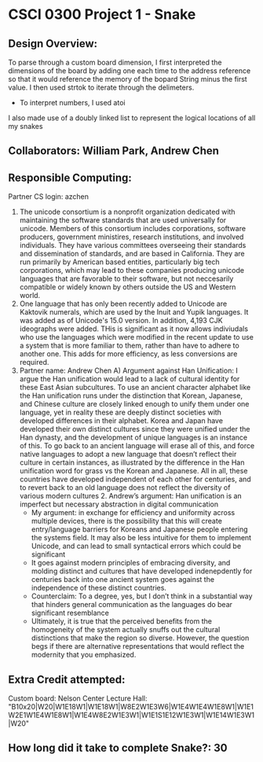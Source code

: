 CSCI 0300 Project 1 - Snake
===========================

## Design Overview:
To parse through a custom board dimension, I first interpreted the dimensions of the board
by adding one each time to the address reference so that it would reference the memory of the
bopard String minus the first value. I then used strtok to iterate through the delimeters.  
- To interpret numbers, I used atoi

I also made use of a doubly linked list to represent the logical
locations of all my snakes

## Collaborators: William Park, Andrew Chen

## Responsible Computing:
Partner CS login: azchen

1. The unicode consortium is a nonprofit organization dedicated with maintaining the software standards that are used universally for unicode. Members of this
consortium includes corporations, software producers, government ministires, research institutions, and involved individuals. They have various committees 
overseeing their standards and dissemination of standards, and are based in California. They are run primarily by American based entities, particularly
big tech corporations, which may lead to these companies producing unicode languages that are favorable to their software, but not neccesarily compatible or widely known by others outside the US and Western world.
2. One language that has only been recently added to Unicode are Kaktovik numerals, which are used by the Inuit and Yupik languages. It was added as of Unicode's 15.0 version. In addition, 4,193 CJK ideographs were added. THis is significant as it now allows indiviudals who use the languages which were modified
in the recent update to use a system that is more familiar to them, rather than have to adhere to another one. This adds for more efficiency, as less conversions are required. 
3. Partner name: Andrew Chen 
    A) Argument against Han Unification: I argue the Han unification would lead to a lack of cultural identity for these East Asian subcultures. To use an ancient character alphabet like the Han unification runs under the distinction that Korean, Japanese, and Chinese culture are closely linked enough to unify them under one language, yet in reality these are deeply distinct societies with developed differences in their alphabet. Korea and Japan have developed their own distinct cultures since they were unified under the Han dynasty, and the development of unique languages is an instance of this. To go back to an ancient language will erase all of this, and force native languages to adopt a new language that doesn’t reflect their culture in certain instances, as illustrated by the difference in the Han unification word for grass vs the Korean and Japanese. All in all, these countries have developed independent of each other for centuries, and to revert back to an old language does not reflect the diversity of various modern cultures
    2. Andrew’s argument: Han unification is an imperfect but necessary abstraction in digital communication
    * My argument: in exchange for efficiency and uniformity across multiple devices, there is the possibility that this will create entry/language barriers for Koreans and Japanese people entering the systems field. It may also be less intuitive for them to implement Unicode, and can lead to small syntactical errors which could be significant
    * It goes against modern principles of embracing diversity, and molding distinct and cultures that have developed indenepdently for centuries back into one ancient system goes against the independence of these distinct countries.
    * Counterclaim: To a degree, yes, but I don’t think in a substantial way that hinders general communication as the languages do bear significant resemblance
    * Ultimately, it is true that the perceived benefits from the homogeneity of the system actually snuffs out the cultural distinctions that make the region so diverse. However, the question begs if there are alternative representations that would reflect the modernity that you emphasized.

## Extra Credit attempted:
Custom board:
Nelson Center Lecture Hall: "B10x20|W20|W1E18W1|W1E18W1|W8E2W1E3W6|W1E4W1E4W1E8W1|W1E1W2E1W1E4W1E8W1|W1E4W8E2W1E3W1|W1E1S1E12W1E3W1|W1E14W1E3W1|W20" 

## How long did it take to complete Snake?: 30

<!-- Enter an approximate number of hours that you spent actively working on the project. -->
